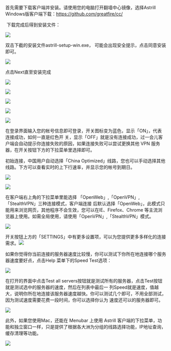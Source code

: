 <p>
	首先需要下载客户端并安装。请使用您的电脑打开翻墙中心镜像，选择Astrill Windows版客户端下载：<a href="https://github.com/greatfire/cc"
		target="_blank">https://github.com/greatfire/cc/</a>
</p>
<p> 下载完成后得到安装文件：</p>
<p>
	<img src="https://raw.githubusercontent.com/greatfire/cc/master/z/img/guides/image14.png">
</p>
<p>双击下截的安装文件astrill-setup-win.exe， 可能会出现安全提示，点击同意安装即可。</p>
<p>
	<img src="https://raw.githubusercontent.com/greatfire/cc/master/z/img/guides/image32.png">
</p>
<p>点击Next直至安装完成</p>
<p>
	<img src="https://raw.githubusercontent.com/greatfire/cc/master/z/img/guides/image19.png">
</p>
<p>
	<img src="https://raw.githubusercontent.com/greatfire/cc/master/z/img/guides/image49.png">
</p>
<p>
	<img src="https://raw.githubusercontent.com/greatfire/cc/master/z/img/guides/image13.png">
</p>
<p>
	<img src="https://raw.githubusercontent.com/greatfire/cc/master/z/img/guides/image11.png">
</p>
<p>
	<img src="https://raw.githubusercontent.com/greatfire/cc/master/z/img/guides/image48.png">
</p>
<p>在登录界面输入您的帐号信息即可登录，开关图标变为蓝色，显示「ON」，代表连接成功，如何一直是红色开
	关，显示「OFF」就是没有连接成功，过一会儿客户端会自动提示你连接失败的原因，如果连接失败可以尝试更换其他 VPN
	服务器，在开关按钮下方的下拉菜单里选择即可。</p>

<p>初始连接，中国用户自动选择「China
	Optimized」线路，您也可以手动选择其他线路。下方可以查看实时的上下行速率，并显示您的帐号到期日。</p>

<p>
	<img src="https://raw.githubusercontent.com/greatfire/cc/master/z/img/guides/image52.png">
</p>
<p>
	<img src="https://raw.githubusercontent.com/greatfire/cc/master/z/img/guides/image23.png">
</p>

<p>在客户端右上角的下拉菜单里能选择 「OpenWeb」,「OpenVPN」,「StealthVPN」三种连接模式，客户端连接
	后默认选择「OpenWeb」，此模式只能用来浏览网页，其他程序不会生效，您可以在IE、Firefox、Chrome
	等主流浏览器上使用。如需全局使用，请使用「OpenVPN」,「StealthVPN」模式。</p>
<p>
	<img src="https://raw.githubusercontent.com/greatfire/cc/master/z/img/guides/image33.png">
</p>

<p>
	开关按钮上方的「SETTINGS」中有更多设置项，可以为您提供更多多样化的连接需求。<img
		src="https://raw.githubusercontent.com/greatfire/cc/master/z/img/guides/image20.png">
</p>
<p>如果你觉得你当前连接的服务器速度比较慢，你可以测试下你所在地连接哪个服务器速度要好点，点击Help 菜单下的Speed Test选项：</p>
<p>
	<img src="https://raw.githubusercontent.com/greatfire/cc/master/z/img/guides/image45.png">
</p>

<p>在打开的界面中点击Test all servers按钮就是测试所有的服务器，点击Test按钮就是测试选中的服务器的速度，然后在列表中最后一
	列Speed就是速度，值越大，说明你所在地连接该服务器速度越快。你可以测试几个即可，不用全部测试，因为测试速度需要花费一段时间，你可以选择你认为
	速度还可以的服务器即可。</p>
<p>
	<img src="https://raw.githubusercontent.com/greatfire/cc/master/z/img/guides/image12.png">
</p>

<p>此外，如果您使用Mac，还能在 Menubar 上使用 Astrill
	客户端的下拉菜单，功能和独立窗口一样，只是提供了根据各大洲为分组的线路选择功能，IP地址查询，缓存清理等功能。</p>
<p>
	<img src="https://raw.githubusercontent.com/greatfire/cc/master/z/img/guides/image35.png">
</p>
